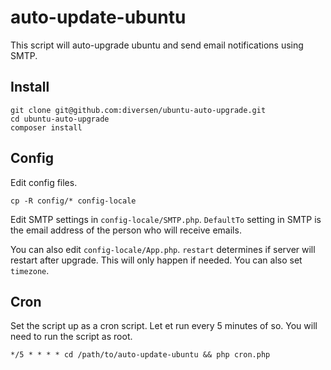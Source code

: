 # auto-update-ubuntu

This script will auto-upgrade ubuntu and send email notifications using SMTP. 

## Install

    git clone git@github.com:diversen/ubuntu-auto-upgrade.git
    cd ubuntu-auto-upgrade
    composer install

## Config

Edit config files.

    cp -R config/* config-locale

Edit SMTP settings in `config-locale/SMTP.php`. 
`DefaultTo` setting in SMTP is the email address of the person who will receive emails. 

You can also edit `config-locale/App.php`. `restart` determines if server will restart after upgrade. 
This will only happen if needed. You can also set `timezone`. 

## Cron

Set the script up as a cron script. Let et run every 5 minutes of so.
You will need to run the script as root.

    */5 * * * * cd /path/to/auto-update-ubuntu && php cron.php